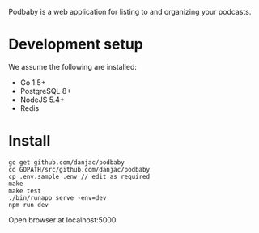 Podbaby is a web application for listing to and organizing your podcasts.

Development setup
=================

We assume the following are installed:

- Go 1.5+
- PostgreSQL 8+
- NodeJS 5.4+
- Redis 

Install
=======

```
go get github.com/danjac/podbaby
cd GOPATH/src/github.com/danjac/podbaby
cp .env.sample .env // edit as required
make
make test
./bin/runapp serve -env=dev 
npm run dev
```

Open browser at localhost:5000


